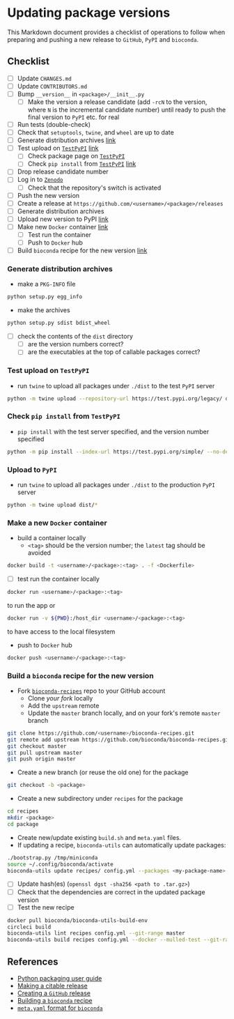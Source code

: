 # Updating package versions

This Markdown document provides a checklist of operations to follow when preparing and pushing a new release to `GitHub`, `PyPI` and `bioconda`.

## Checklist

- [ ] Update `CHANGES.md`
- [ ] Update `CONTRIBUTORS.md`
- [ ] Bump `__version__` in `<package>/__init__.py`
  - [ ] Make the version a release candidate (add `-rcN` to the version, where `N` is the incremental candidate number) until ready to push the final version to `PyPI` etc. for real
- [ ] Run tests (double-check)
- [ ] Check that `setuptools`, `twine`, and `wheel` are up to date
- [ ] Generate distribution archives [link](#generate-distribution-archives)
- [ ] Test upload on [`TestPyPI`](https://test.pypi.org) [link](#test-upload-on-`testpypi`)
  - [ ] Check package page on [`TestPyPI`](https://test.pypi.org)
  - [ ] Check `pip install` from [`TestPyPI`](https://test.pypi.org) [link](#check-`pip-install`-from-`TestPyPI`)
- [ ] Drop release candidate number
- [ ] Log in to [`Zenodo`](https://zenodo.org/)
  - [ ] Check that the repository's switch is activated
- [ ] Push the new version
- [ ] Create a release at `https://github.com/<username>/<package>/releases`
- [ ] Generate distribution archives
- [ ] Upload new version to PyPI [link](#upload-to-`PyPI`)
- [ ] Make new `Docker` container [link](#Make-a-new-`Docker`-container)
  - [ ] Test run the container
  - [ ] Push to `Docker` hub
- [ ] Build `bioconda` recipe for the new version [link](#Build-a-`bioconda`-recipe-for-the-new-version)

### Generate distribution archives

- make a `PKG-INFO` file

```bash
python setup.py egg_info
```

- make the archives

```bash
python setup.py sdist bdist_wheel
```

- [ ] check the contents of the `dist` directory
  - [ ] are the version numbers correct?
  - [ ] are the executables at the top of callable packages correct?

### Test upload on `TestPyPI`

- run `twine` to upload all packages under `./dist` to the test `PyPI` server

```bash
python -m twine upload --repository-url https://test.pypi.org/legacy/ dist/*
```

### Check `pip install` from `TestPyPI`

- `pip install` with the test server specified, and the version number specified

```bash
python -m pip install --index-url https://test.pypi.org/simple/ --no-deps <package>==<version>
```

### Upload to `PyPI`

- run `twine` to upload all packages under `./dist` to the production `PyPI` server

```bash
python -m twine upload dist/*
```

### Make a new `Docker` container

- build a container locally
  - `<tag>` should be the version number; the `latest` tag should be avoided

```bash
docker build -t <username>/<package>:<tag> . -f <Dockerfile>
```

- [ ] test run the container locally

```bash
docker run <username>/<package>:<tag>
```

to run the app or 

```bash
docker run -v ${PWD}:/host_dir <username>/<package>:<tag>
```

to have access to the local filesystem

- push to `Docker` hub

```bash
docker push <username>/<package>:<tag>
```

### Build a `bioconda` recipe for the new version

- Fork [`bioconda-recipes`](https://github.com/bioconda/bioconda-recipes) repo to your GitHub account
  - Clone *your fork* locally
  - Add the `upstream` remote
  - Update the `master` branch locally, and on your fork's remote `master` branch

```bash
git clone https://github.com/<username>/bioconda-recipes.git
git remote add upstream https://github.com/bioconda/bioconda-recipes.git
git checkout master
git pull upstream master
git push origin master
```

- Create a new branch (or reuse the old one) for the package

```bash
git checkout -b <package>
```

- Create a new subdirectory under `recipes` for the package

```bash
cd recipes
mkdir <package>
cd package
```

- Create new/update existing `build.sh` and `meta.yaml` files.
- If updating a recipe, `bioconda-utils` can automatically update packages:

```bash
./bootstrap.py /tmp/miniconda
source ~/.config/bioconda/activate
bioconda-utils update recipes/ config.yml --packages <my-package-name>  # updating only
```

- [ ] Update hash(es) (`openssl dgst -sha256 <path to .tar.gz>`)
- [ ] Check that the dependencies are correct in the updated package version
- [ ] Test the new recipe

```bash
docker pull bioconda/bioconda-utils-build-env
circleci build
bioconda-utils lint recipes config.yml --git-range master
bioconda-utils build recipes config.yml --docker --mulled-test --git-range master
```



## References

- [Python packaging user guide](https://packaging.python.org/)
- [Making a citable release](https://guides.github.com/activities/citable-code)
- [Creating a `GitHub` release](https://help.github.com/en/articles/creating-releases)
- [Building a `bioconda` recipe](https://bioconda.github.io/contribute-a-recipe.html)
- [`meta.yaml` format for `bioconda`](https://conda.io/projects/conda-build/en/latest/source/resources/define-metadata.html)